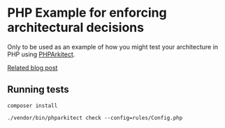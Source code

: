 # PHP Example for enforcing architectural decisions

Only to be used as an example of how you might test your architecture in PHP using [PHPArkitect](https://github.com/phparkitect/arkitect).

[Related blog post](https://www.caddoo.net)

## Running tests

`composer install`

`./vendor/bin/phparkitect check --config=rules/Config.php`

